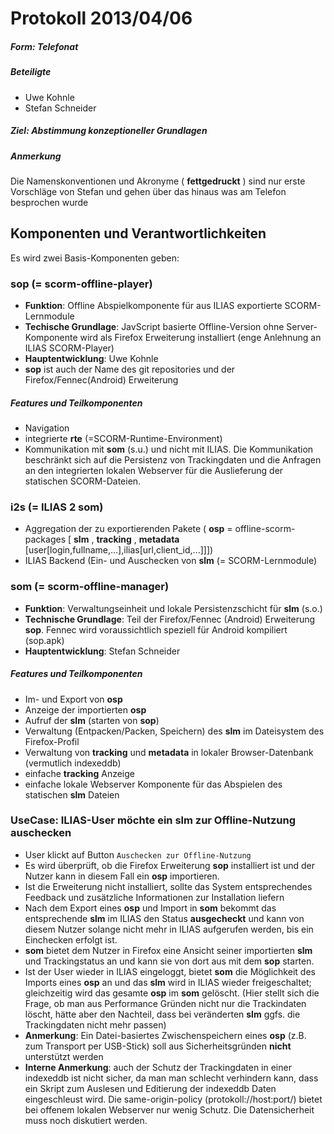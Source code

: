 Protokoll 2013/04/06
====================

##### Form: Telefonat #####

##### Beteiligte #####
* Uwe Kohnle
* Stefan Schneider

##### Ziel: Abstimmung konzeptioneller Grundlagen #####

##### Anmerkung #####
Die Namenskonventionen und Akronyme ( **fettgedruckt** ) sind nur erste Vorschläge von Stefan und gehen über das hinaus was am Telefon besprochen wurde

## Komponenten und Verantwortlichkeiten ##

Es wird zwei Basis-Komponenten geben:
### **sop** (= scorm-offline-player) ###
* **Funktion**: Offline Abspielkomponente für aus ILIAS exportierte SCORM-Lernmodule
* **Techische Grundlage**: JavScript basierte Offline-Version ohne Server-Komponente wird als Firefox Erweiterung installiert (enge Anlehnung an ILIAS SCORM-Player)
* **Hauptentwicklung**: Uwe Kohnle
* **sop** ist auch der Name des git repositories und der Firefox/Fennec(Android) Erweiterung

##### Features und Teilkomponenten ######
* Navigation
* integrierte **rte** (=SCORM-Runtime-Environment)
* Kommunikation mit **som** (s.u.) und nicht mit ILIAS. Die Kommunikation beschränkt sich auf die Persistenz von Trackingdaten und die Anfragen an den integrierten lokalen Webserver für die Auslieferung der statischen SCORM-Dateien.

### **i2s** (= ILIAS 2 som)
* Aggregation der zu exportierenden Pakete ( **osp** = offline-scorm-packages [ **slm** , **tracking** , **metadata** [user[login,fullname,...],ilias[url,client_id,...]]])   
* ILIAS Backend (Ein- und Auschecken von **slm** (= SCORM-Lernmodule)

### **som** (= scorm-offline-manager) ###
* **Funktion**: Verwaltungseinheit und lokale Persistenzschicht für **slm** (s.o.)
* **Technische Grundlage**: Teil der Firefox/Fennec (Android) Erweiterung **sop**. Fennec wird voraussichtlich speziell für Android kompiliert (sop.apk)    
* **Hauptentwicklung**: Stefan Schneider

##### Features und Teilkomponenten #####
* Im- und Export von **osp**
* Anzeige der importierten **osp**
* Aufruf der **slm** (starten von **sop**)
* Verwaltung (Entpacken/Packen, Speichern) des **slm** im Dateisystem des Firefox-Profil
* Verwaltung von **tracking** und **metadata** in lokaler Browser-Datenbank (vermutlich indexeddb)
* einfache **tracking** Anzeige 
* einfache lokale Webserver Komponente für das Abspielen des statischen **slm** Dateien  

### UseCase: ILIAS-User möchte ein **slm** zur Offline-Nutzung auschecken ###
* User klickt auf Button ```Auschecken zur Offline-Nutzung```
* Es wird überprüft, ob die Firefox Erweiterung **sop** installiert ist und der Nutzer kann in diesem Fall ein **osp** importieren. 
* Ist die Erweiterung nicht installiert, sollte das System entsprechendes Feedback und zusätzliche Informationen zur Installation liefern 
* Nach dem Export eines **osp** und Import in **som** bekommt das entsprechende **slm** im ILIAS den Status **ausgecheckt** und kann von diesem Nutzer solange nicht mehr in ILIAS aufgerufen werden, bis ein Einchecken erfolgt ist.
* **som** bietet dem Nutzer in Firefox eine Ansicht seiner importierten **slm** und Trackingstatus an und kann sie von dort aus mit dem **sop** starten.
* Ist der User wieder in ILIAS eingeloggt, bietet **som** die Möglichkeit des Imports eines **osp** an und das **slm** wird in ILIAS wieder freigeschaltet; gleichzeitig wird das gesamte **osp** im **som** gelöscht. (Hier stellt sich die Frage, ob man aus Performance Gründen nicht nur die Trackindaten löscht, hätte aber den Nachteil, dass bei veränderten **slm** ggfs. die Trackingdaten nicht mehr passen)     
* **Anmerkung**: Ein Datei-basiertes Zwischenspeichern eines **osp** (z.B. zum Transport per USB-Stick) soll aus Sicherheitsgründen **nicht** unterstützt werden
* **Interne Anmerkung**: auch der Schutz der Trackingdaten in einer indexeddb ist nicht sicher, da man man schlecht verhindern kann, 
dass ein Skript zum Auslesen und Editierung der indexeddb Daten eingeschleust wird. Die same-origin-policy (protokoll://host:port/) bietet bei offenem lokalen Webserver nur wenig Schutz.
Die Datensicherheit muss noch diskutiert werden.
